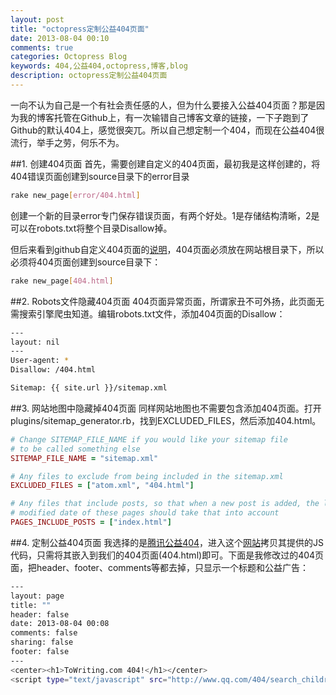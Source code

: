 ```yaml
---
layout: post
title: "octopress定制公益404页面"
date: 2013-08-04 00:10
comments: true
categories: Octopress Blog
keywords: 404,公益404,octopress,博客,blog
description: octopress定制公益404页面
---
```

一向不认为自己是一个有社会责任感的人，但为什么要接入公益404页面？那是因为我的博客托管在Github上，有一次输错自己博客文章的链接，一下子跑到了Github的默认404上，感觉很突兀。所以自己想定制一个404，而现在公益404很流行，举手之劳，何乐不为。

##1. 创建404页面
首先，需要创建自定义的404页面，最初我是这样创建的，将404错误页面创建到source目录下的error目录
```bash
rake new_page[error/404.html]
```
创建一个新的目录error专门保存错误页面，有两个好处。1是存储结构清晰，2是可以在robots.txt将整个目录Disallow掉。

但后来看到github自定义404页面的[说明][1]，404页面必须放在网站根目录下，所以必须将404页面创建到source目录下：
```bash
rake new_page[404.html]
```

##2. Robots文件隐藏404页面
404页面异常页面，所谓家丑不可外扬，此页面无需搜索引擎爬虫知道。编辑robots.txt文件，添加404页面的Disallow：
```bash
---
layout: nil
---
User-agent: *
Disallow: /404.html

Sitemap: {{ site.url }}/sitemap.xml 
```
##3. 网站地图中隐藏掉404页面
同样网站地图也不需要包含添加404页面。打开plugins/sitemap_generator.rb，找到EXCLUDED_FILES，然后添加404.html。
```ruby
# Change SITEMAP_FILE_NAME if you would like your sitemap file
# to be called something else
SITEMAP_FILE_NAME = "sitemap.xml"

# Any files to exclude from being included in the sitemap.xml
EXCLUDED_FILES = ["atom.xml", "404.html"]

# Any files that include posts, so that when a new post is added, the last
# modified date of these pages should take that into account
PAGES_INCLUDE_POSTS = ["index.html"]
```

##4. 定制公益404页面
我选择的是[腾讯公益404][2]，进入这个[网站][2]拷贝其提供的JS代码，只需将其嵌入到我们的404页面(404.html)即可。下面是我修改过的404页面，把header、footer、comments等都去掉，只显示一个标题和公益广告：
```bash
---
layout: page
title: ""
header: false
date: 2013-08-04 00:08
comments: false
sharing: false
footer: false
---
<center><h1>ToWriting.com 404!</h1></center>
<script type="text/javascript" src="http://www.qq.com/404/search_children.js?edition=small" charset="utf-8"></script>
```



  [1]:https://help.github.com/articles/custom-404-pages
  [2]:http://www.qq.com/404/
